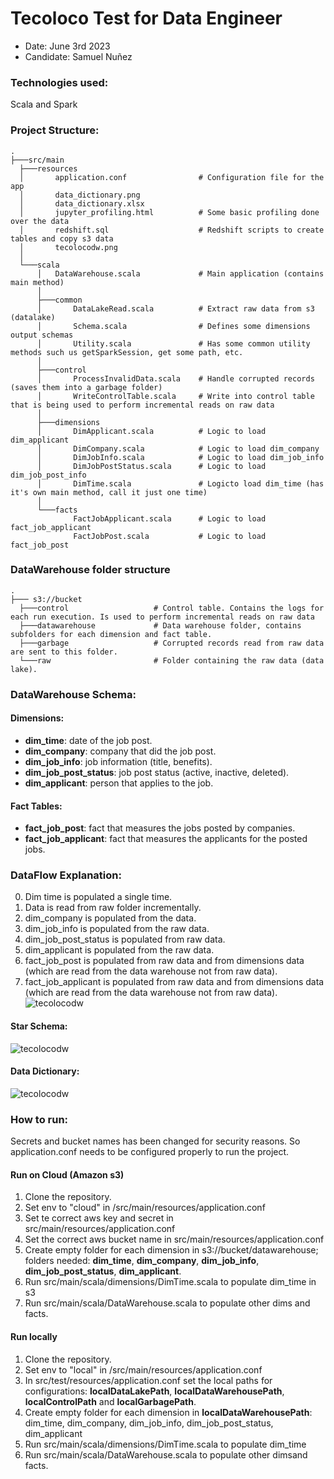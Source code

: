 # Tecoloco Test for Data Engineer
* Date: June 3rd 2023
* Candidate: Samuel Nuñez

### Technologies used: 
Scala and Spark

### Project Structure:

    .
    ├───src/main
      ├───resources
      │       application.conf                # Configuration file for the app
      │       data_dictionary.png
      │       data_dictionary.xlsx 
      │       jupyter_profiling.html          # Some basic profiling done over the data   
      │       redshift.sql                    # Redshift scripts to create tables and copy s3 data
      │       tecolocodw.png
      │
      └───scala
          │   DataWarehouse.scala             # Main application (contains main method)
          │
          ├───common
          │       DataLakeRead.scala          # Extract raw data from s3 (datalake)
          │       Schema.scala                # Defines some dimensions output schemas
          │       Utility.scala               # Has some common utility methods such us getSparkSession, get some path, etc.
          │
          ├───control
          │       ProcessInvalidData.scala    # Handle corrupted records (saves them into a garbage folder)
          │       WriteControlTable.scala     # Write into control table that is being used to perform incremental reads on raw data
          │
          ├───dimensions
          │       DimApplicant.scala          # Logic to load dim_applicant
          │       DimCompany.scala            # Logic to load dim_company
          │       DimJobInfo.scala            # Logic to load dim_job_info
          │       DimJobPostStatus.scala      # Logic to load dim_job_post_info
          │       DimTime.scala               # Logicto load dim_time (has it's own main method, call it just one time)
          │
          └───facts
                  FactJobApplicant.scala      # Logic to load fact_job_applicant
                  FactJobPost.scala           # Logic to load fact_job_post 

### DataWarehouse folder structure

    .
    ├─── s3://bucket
      ├───control                   # Control table. Contains the logs for each run execution. Is used to perform incremental reads on raw data
      ├───datawarehouse             # Data warehouse folder, contains subfolders for each dimension and fact table.
      ├───garbage                   # Corrupted records read from raw data are sent to this folder.
      └───raw                       # Folder containing the raw data (data lake).
      

### DataWarehouse Schema:
#### Dimensions:
* **dim_time**: date of the job post.
* **dim_company**: company that did the job post.	
* **dim_job_info**: job information (title, benefits).
* **dim_job_post_status**: job post status (active, inactive, deleted).
* **dim_applicant**: person that applies to the job.
#### Fact Tables:
* **fact_job_post**: fact that measures the jobs posted by companies.
* **fact_job_applicant**: fact that measures the applicants for the posted jobs.

### DataFlow Explanation:
0. Dim time is populated a single time.
1. Data is read from raw folder incrementally.
2. dim_company is populated from the data.
3. dim_job_info is populated from the raw data.
4. dim_job_post_status is populated from raw data.
5. dim_applicant is populated from the raw data.
6. fact_job_post is populated from raw data and from dimensions data (which are read from the data warehouse not from raw data).
7. fact_job_applicant is populated from raw data and from dimensions data (which are read from the data warehouse not from raw data).
![tecolocodw](src/main/resources/data_flow.png)


#### Star Schema:
![tecolocodw](src/main/resources/tecolocodw.png)

#### Data Dictionary:
![tecolocodw](src/main/resources/data_dictionary.png)

### How to run:
Secrets and bucket names has been changed for security reasons. So application.conf needs to be configured properly to run the project.
#### Run on Cloud (Amazon s3)
1. Clone the repository.
2. Set env to "cloud" in /src/main/resources/application.conf
3. Set te correct aws key and secret in src/main/resources/application.conf
4. Set the correct aws bucket name in src/main/resources/application.conf
5. Create empty folder for each dimension in s3://bucket/datawarehouse; folders needed: **dim_time**, **dim_company**, **dim_job_info**, **dim_job_post_status**, **dim_applicant**. 
6. Run src/main/scala/dimensions/DimTime.scala to populate dim_time in s3
7. Run src/main/scala/DataWarehouse.scala to populate other dims and facts.

#### Run locally
1. Clone the repository.
2. Set env to "local" in /src/main/resources/application.conf
3. In src/test/resources/application.conf set the local paths for configurations: **localDataLakePath**, **localDataWarehousePath**, **localControlPath** and **localGarbagePath**.
4. Create empty folder for each dimension in **localDataWarehousePath**: dim_time, dim_company, dim_job_info, dim_job_post_status, dim_applicant
5. Run src/main/scala/dimensions/DimTime.scala to populate dim_time
6. Run src/main/scala/DataWarehouse.scala to populate other dimsand facts.



